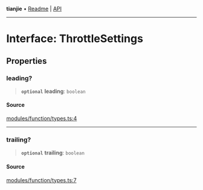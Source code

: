 **tianjie** • [Readme](../README.md) \| [API](../globals.md)

***

# Interface: ThrottleSettings

## Properties

<a id="leading" name="leading"></a>

### leading?

> **`optional`** **leading**: `boolean`

#### Source

[modules/function/types.ts:4](https://github.com/hacxy/tianjie/blob/d8e0c69da942f3f57ac0eaed6b9408be5dbb0c36/src/modules/function/types.ts#L4)

***

<a id="trailing" name="trailing"></a>

### trailing?

> **`optional`** **trailing**: `boolean`

#### Source

[modules/function/types.ts:7](https://github.com/hacxy/tianjie/blob/d8e0c69da942f3f57ac0eaed6b9408be5dbb0c36/src/modules/function/types.ts#L7)
